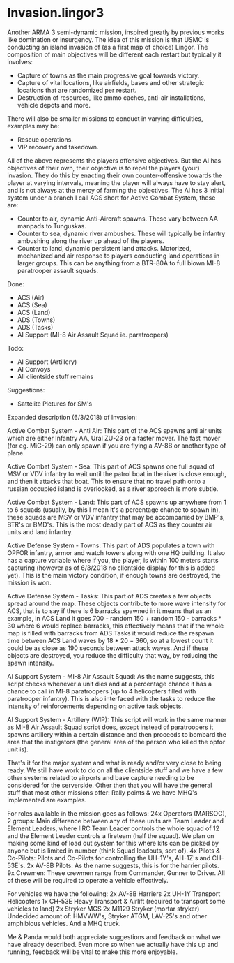 # Invasion.lingor3

Another ARMA 3 semi-dynamic mission, inspired greatly by previous works like domination or insurgency. The idea of this mission is that USMC
is conducting an island invasion of (as a first map of choice) Lingor. The composition of main objectives will be different each restart but 
typically it involves:
- Capture of towns as the main progressive goal towards victory.
- Capture of vital locations, like airfields, bases and other strategic locations that are randomized per restart.
- Destruction of resources, like ammo caches, anti-air installations, vehicle depots and more.

There will also be smaller missions to conduct in varying difficulties, examples may be:
- Rescue operations.
- VIP recovery and takedown.

All of the above represents the players offensive objectives. But the AI has objectives of their own, their objective is to repel the players
(your) invasion. They do this by enacting their own counter-offensive towards the player at varying intervals, meaning the player will always
have to stay alert, and is not always at the mercy of farming the objectives. The AI has 3 initial system under a branch I call ACS short for
Active Combat System, these are:
- Counter to air, dynamic Anti-Aircraft spawns. These vary between AA manpads to Tunguskas.
- Counter to sea, dynamic river ambushes. These will typically be infantry ambushing along the river up ahead of the players.
- Counter to land, dynamic persistent land attacks. Motorized, mechanized and air response to players conducting land operations in larger
groups. This can be anything from a BTR-80A to full blown MI-8 paratrooper assault squads.

Done:
- ACS (Air)
- ACS (Sea)
- ACS (Land)
- ADS (Towns)
- ADS (Tasks)
- AI Support (MI-8 Air Assault Squad ie. paratroopers)

Todo:
- AI Support (Artillery)
- AI Convoys
- All clientside stuff remains

Suggestions:
- Sattelite Pictures for SM's

Expanded description (6/3/2018) of Invasion:

Active Combat System - Anti Air: This part of the ACS spawns anti air units which are either Infantry AA, Ural ZU-23 or a faster mover. The fast mover (for eg. MiG-29) can only spawn if you are flying a AV-8B or another type of plane.

Active Combat System - Sea: This part of ACS spawns one full squad of MSV or VDV infantry to wait until the patrol boat in the river is close enough, and then it attacks that boat. This to ensure that no travel path onto a russian occupied island is overlooked, as a river approach is more subtle.

Active Combat System - Land: This part of ACS spawns up anywhere from 1 to 6 squads (usually, by this I mean it's a percentage chance to spawn in), these squads are MSV or VDV infantry that may be accompanied by BMP's, BTR's or BMD's. This is the most deadly part of ACS as they counter air units and land infantry.

Active Defense System - Towns: This part of ADS populates a town with OPFOR infantry, armor and watch towers along with one HQ building. It also has a capture variable where if you, the player, is within 100 meters starts capturing (however as of 6/3/2018 no clientside display for this is added yet). This is the main victory condition, if enough towns are destroyed, the mission is won.

Active Defense System - Tasks: This part of ADS creates a few objects spread around the map. These objects contribute to more wave intensity for ACS, that is to say if there is 6 barracks spawned in it means that as an example, in ACS Land it goes 700 - random 150 + random 150 - barracks * 30 where 6 would replace barracks, this effectively means that if the whole map is filled with barracks from ADS Tasks it would reduce the respawn time between ACS Land waves by 18 * 20 = 360, so at a lowest count it could be as close as 190 seconds between attack waves. And if these objects are destroyed, you reduce the difficulty that way, by reducing the spawn intensity.

AI Support System - MI-8 Air Assault Squad: As the name suggests, this script checks whenever a unit dies and at a percentage chance it has a chance to call in MI-8 paratroopers (up to 4 helicopters filled with paratrooper infantry). This is also interfaced with the tasks to reduce the intensity of reinforcements depending on active task objects.

AI Support System - Artillery (WIP): This script will work in the same manner as MI-8 Air Assault Squad script does, except instead of paratroopers it spawns artillery within a certain distance and then proceeds to bombard the area that the instigators (the general area of the person who killed the opfor unit is).

That's it for the major system and what is ready and/or very close to being ready. We still have work to do on all the clientside stuff and we have a few other systems related to airports and base capture needing to be considered for the serverside. Other then that you will have the general stuff that most other missions offer: Rally points & we have MHQ's implemented are examples.

For roles available in the mission goes as follows:
24x Operators (MARSOC), 2 groups: Main difference between any of these units are Team Leader and Element Leaders, where IIRC Team Leader controls the whole squad of 12 and the Element Leader controls a fireteam (half the squad). We plan on making some kind of load out system for this where kits can be picked by anyone but is limited in number (think Squad loadouts, sort of).
4x Pilots & Co-Pilots: Pilots and Co-Pilots for controlling the UH-1Y's, AH-1Z's and CH-53E's.
2x AV-8B Pilots: As the name suggests, this is for the harrier pilots.
9x Crewmen: These crewmen range from Commander, Gunner to Driver. All of these will be required to operate a vehicle effectively.

For vehicles we have the following:
2x AV-8B Harriers
2x UH-1Y Transport Helicopters
1x CH-53E Heavy Transport & Airlift (required to transport some vehicles to land)
2x Stryker MGS
2x M1129 Stryker (mortar stryker)
Undecided amount of: HMVWW's, Stryker ATGM, LAV-25's and other amphibious vehicles.
And a MHQ truck.

Me & Panda would both appreciate suggestions and feedback on what we have already described. Even more so when we actually have this up and running, feedback will be vital to make this more enjoyable.
